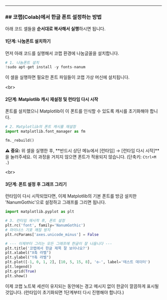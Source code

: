 ----

### \#\# 코랩(Colab)에서 한글 폰트 설정하는 방법

아래 코드 셀들을 **순서대로 복사해서 실행**하시면 됩니다.

#### **1단계: 나눔폰트 설치하기**

먼저 아래 코드를 실행해서 코랩 환경에 나눔글꼴을 설치합니다.

```python
# 1. 나눔폰트 설치
!sudo apt-get install -y fonts-nanum
```

이 셀을 실행하면 필요한 폰트 파일들이 코랩 가상 머신에 설치됩니다.

\<br\>

#### **2단계: Matplotlib 캐시 재설정 및 런타임 다시 시작**

폰트를 설치했으니 Matplotlib이 이 폰트를 인식할 수 있도록 캐시를 초기화해야 합니다.

```python
# 2. Matplotlib의 폰트 캐시를 재설정
import matplotlib.font_manager as fm

fm._rebuild()
```

**⚠️ 중요:** 위 셀을 실행한 후, \*\*반드시 상단 메뉴에서 [런타임] → [런타임 다시 시작]\*\*을 눌러주세요. 이 과정을 거치지 않으면 폰트가 적용되지 않습니다. (단축키: `Ctrl+M .`)

\<br\>

#### **3단계: 폰트 설정 후 그래프 그리기**

런타임이 다시 시작되었다면, 이제 Matplotlib의 기본 폰트를 방금 설치한 'NanumGothic'으로 설정하고 그래프를 그리면 됩니다.

```python
import matplotlib.pyplot as plt

# 3. 런타임 재시작 후, 폰트 설정
plt.rc('font', family='NanumGothic') 
# 마이너스 기호 깨짐 방지
plt.rcParams['axes.unicode_minus'] = False

# --- 이제부터 그리는 모든 그래프에 한글이 잘 나옵니다 ---
plt.title('코랩에서 한글 제목 잘 보이나요?')
plt.xlabel("X축 라벨")
plt.ylabel("Y축 라벨")
plt.plot([-1, 0, 1, 2], [10, 5, 15, 8], 'o-', label='테스트 데이터')
plt.legend()
plt.grid(True)
plt.show()
```

이제 코랩 노트북 세션이 유지되는 동안에는 경고 메시지 없이 한글이 깔끔하게 표시될 것입니다. (런타임이 초기화되면 1단계부터 다시 진행해야 합니다.)
